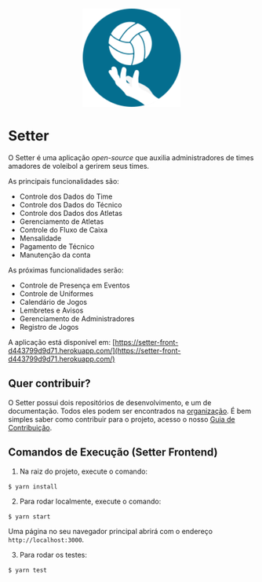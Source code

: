 <p align="center">
  <img width="200" height="200" src="./public/logo.svg">
  <br />
</p>

# Setter

O Setter é uma aplicação *open-source* que auxilia administradores de times amadores de voleibol a gerirem seus times.

As principais funcionalidades são:
- Controle dos Dados do Time
- Controle dos Dados do Técnico
- Controle dos Dados dos Atletas
- Gerenciamento de Atletas
- Controle do Fluxo de Caixa
- Mensalidade
- Pagamento de Técnico
- Manutenção da conta

As próximas funcionalidades serão:
- Controle de Presença em Eventos
- Controle de Uniformes
- Calendário de Jogos
- Lembretes e Avisos
- Gerenciamento de Administradores
- Registro de Jogos

A aplicação está disponível em: [https://setter-front-d443799d9d71.herokuapp.com/](https://setter-front-d443799d9d71.herokuapp.com/)

## Quer contribuir?
O Setter possui dois repositórios de desenvolvimento, e um de documentação. Todos eles podem ser encontrados na [organização](https://github.com/Setter-TCC). É bem simples saber como contribuir para o projeto, acesso o nosso [Guia de Contribuição](./CONTRIBUTING.md). 
## Comandos de Execução (Setter Frontend)

1. Na raiz do projeto, execute o comando:
```
$ yarn install
```

2. Para rodar localmente, execute o comando:
```
$ yarn start
```

Uma página no seu navegador principal abrirá com o endereço ```http://localhost:3000```.


3. Para rodar os testes:
```
$ yarn test
```